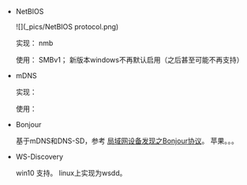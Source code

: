 
* NetBIOS
  
  ![](_pics/NetBIOS protocol.png)

  实现： nmb

  使用： SMBv1； 新版本windows不再默认启用（之后甚至可能不再支持）

* mDNS

  实现： 

  使用： 

* Bonjour

  基于mDNS和DNS-SD，参考 [局域网设备发现之Bonjour协议](https://blog.csdn.net/yueqian_scut/article/details/52694411)。 苹果。。。

* WS-Discovery

  win10 支持。
  linux上实现为wsdd。
  
  



